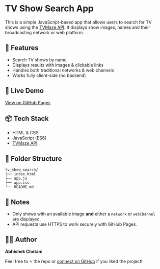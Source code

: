 # TV Show Search App

This is a simple JavaScript-based app that allows users to search for TV shows using the [TVMaze API](https://www.tvmaze.com/api). It displays show images, names and their broadcasting network or web platform.

## 🚀 Features

- Search TV shows by name
- Displays results with images & clickable links
- Handles both traditional networks & web channels
- Works fully client-side (no backend)

## 🔗 Live Demo

[View on GitHub Pages](https://abhishekchetani.github.io/tv_show_search)

## 📦 Tech Stack

- HTML & CSS
- JavaScript (ES6)
- [TVMaze API](https://www.tvmaze.com/api)

## 📁 Folder Structure

```
tv_show_search/
├── index.html
├── app.js
├── app.css
└── README.md
```

## 📌 Notes

- Only shows with an available image **and** either a `network` or `webChannel` are displayed.
- API requests use HTTPS to work securely with GitHub Pages.

## 👨‍💻 Author

**Abhishek Chetani**

Feel free to ⭐ the repo or [connect on GitHub](https://github.com/abhishekchetani) if you liked the project!
